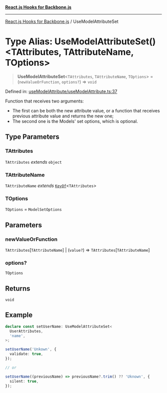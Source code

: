 [**React.js Hooks for Backbone.js**](../README.md)

***

[React.js Hooks for Backbone.js](../README.md) / UseModelAttributeSet

# Type Alias: UseModelAttributeSet()\<TAttributes, TAttributeName, TOptions\>

> **UseModelAttributeSet**\<`TAttributes`, `TAttributeName`, `TOptions`\> = (`newValueOrFunction`, `options?`) => `void`

Defined in: [useModelAttribute/useModelAttribute.ts:37](https://github.com/VitorLuizC/react-hooks-for-backbone/blob/974b445f407913593ca526d1771534f66ee4519c/src/useModelAttribute/useModelAttribute.ts#L37)

Function that receives two arguments:
- The first can be both the new attribute value, or a function that receives
previous attribute value and returns the new one;
- The second one is the Models' set options, which is optional.

## Type Parameters

### TAttributes

`TAttributes` *extends* `object`

### TAttributeName

`TAttributeName` *extends* [`KeyOf`](KeyOf.md)\<`TAttributes`\>

### TOptions

`TOptions` = `ModelSetOptions`

## Parameters

### newValueOrFunction

`TAttributes`\[`TAttributeName`\] | (`value?`) => `TAttributes`\[`TAttributeName`\]

### options?

`TOptions`

## Returns

`void`

## Example

```ts
declare const setUserName: UseModelAttributeSet<
  UserAttributes,
  'name',
>;

setUserName('Unkown', {
  validate: true,
});

// or

setUserName((previousName) => previousName?.trim() ?? 'Uknown', {
  silent: true,
});
```
